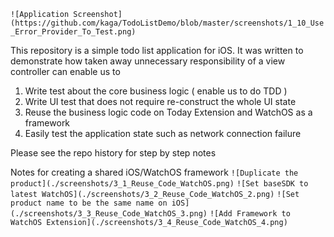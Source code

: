 `![Application Screenshot](https://github.com/kaga/TodoListDemo/blob/master/screenshots/1_10_Use_Error_Provider_To_Test.png)`

This repository is a simple todo list application for iOS. It was written to demonstrate how taken away unnecessary responsibility of a view controller can enable us to 

1. Write test about the core business logic ( enable us to do TDD )
2. Write UI test that does not require re-construct the whole UI state
3. Reuse the business logic code on Today Extension and WatchOS as a framework
4. Easily test the application state such as network connection failure 

Please see the repo history for step by step notes

Notes for creating a shared iOS/WatchOS framework
`![Duplicate the product](./screenshots/3_1_Reuse_Code_WatchOS.png)`
`![Set baseSDK to latest WatchOS](./screenshots/3_2_Reuse_Code_WatchOS_2.png)`
`![Set product name to be the same name on iOS](./screenshots/3_3_Reuse_Code_WatchOS_3.png)`
`![Add Framework to WatchOS Extension](./screenshots/3_4_Reuse_Code_WatchOS_4.png)`
